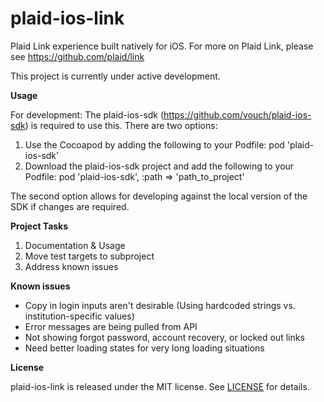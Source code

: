 # plaid-ios-link
Plaid Link experience built natively for iOS. For more on Plaid Link, please see https://github.com/plaid/link

This project is currently under active development.

**Usage**

For development:
The plaid-ios-sdk (https://github.com/vouch/plaid-ios-sdk) is required to use this. There are two options:

1. Use the Cocoapod by adding the following to your Podfile:
    pod 'plaid-ios-sdk'
2. Download the plaid-ios-sdk project and add the following to your Podfile:
    pod 'plaid-ios-sdk', :path => 'path_to_project'

The second option allows for developing against the local version of the SDK if changes are required.

**Project Tasks**

1. Documentation & Usage
2. Move test targets to subproject
3. Address known issues

**Known issues**
- Copy in login inputs aren't desirable (Using hardcoded strings vs. institution-specific values)
- Error messages are being pulled from API
- Not showing forgot password, account recovery, or locked out links
- Need better loading states for very long loading situations

**License**

plaid-ios-link is released under the MIT license. See [LICENSE](https://github.com/vouch/plaid-ios-link/blob/master/LICENSE) for details.

